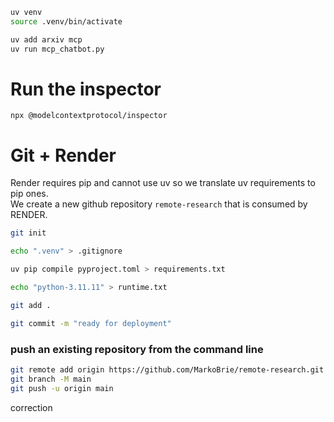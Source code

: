 ```bash
uv venv
source .venv/bin/activate

uv add arxiv mcp
uv run mcp_chatbot.py
```

# Run the inspector
```npx @modelcontextprotocol/inspector```


# Git + Render 

Render requires pip and cannot use uv so we translate uv requirements to pip ones.  
We create a new github repository ```remote-research``` that is consumed by RENDER.

```bash
git init
```

```bash 
echo ".venv" > .gitignore
```

```bash 
uv pip compile pyproject.toml > requirements.txt
```

```bash 
echo "python-3.11.11" > runtime.txt
```

```bash 
git add .
```

```bash
git commit -m "ready for deployment"
```

### push an existing repository from the command line

```bash
git remote add origin https://github.com/MarkoBrie/remote-research.git
git branch -M main
git push -u origin main
```

correction